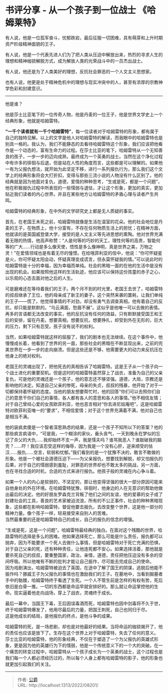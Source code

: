 # 书评分享 - 从一个孩子到一位战士 《哈姆莱特》

有人说，他是一位孤军奋斗，忧郁跌宕，最后征服一切困难，具有萌芽和上升时期资产阶级精神面貌的王子。

有人说，他是一个代表先进人们为了把人类从压迫中解放出来，热烈的寻求人生的理想和精神枷锁解脱方式，成为解放人类的光荣战斗中的一员杰出战士。

有人说，他还是为了人类美好的理想，反抗社会罪恶的一个人文主义思想家。

也有人说，他更是处于精神危机中的理想与现实冲突中的人，甚至有浓厚的宗教神学色彩和封建意识。

* * *

他是谁？

他是莎士比亚笔下的一位传奇人物，他是丹麦的一位王子，他是世界文学史上一个经典形象，他就是哈姆雷特。

**“一千个读者就有一千个哈姆雷特”**，每一位读者对于哈姆雷特的形象，都有属于自己的独特见解。以上的文字是他人对哈姆雷特的解读，而我眼中的哈姆雷特也是别具一格的。我认为，我们不能静态的去看待哈姆雷特这个形象，我们应该把他看作是一个动态的，富有生命力的过程。在莎士比亚的笔下，哈姆雷特从一个无知善良的孩子，一步一步的迈向成熟，最终成为一个英勇的战士。当然在这个净化过程中有许多的徘徊与后退，但是站在人性的角度而言，这些都是可以理解的。如果他一有为父报仇想法，就开始为此坚定不移，进行一系列报仇行为，那么我们这个文学上的经典形象将会大打折扣，变得与那些三流小说的人物没有什么区别了。他的经典就是因为他面对复仇，道德，爱情的种种思考，“生或是死，都是一个问题”，他在积极报仇过程中所表现的一些懦弱与退怯，才让这个形象，更加的真实，更加贴近我们读者的内心世界。并且在某些地方让哈姆雷特的矛盾心理与读者产生共鸣。

哈姆雷特的经典形象，在中外的文学研究史上都是无人质疑的事实。

首先，在老国王未死之前，哈姆雷特就像是生活在温室的花朵。他的社会地位是丹麦的王子，在物质上，他十分富有，不存在任何物质生活上的担忧；在精神方面，他就读的是英国威登堡大学，接受的是人文主义等先进思想的熏陶。他对世界充满着无限的热情，他高声称赞：“人是何等的巧妙的天工，理性何等的高贵，智能何等的广大……行动是多么像天使，悟性是多么像神明，真是世界之美，万物之灵！”在爱情领域也是有着无尽的憧憬。在给哦菲利亚的信中，他说：“你可怀疑星是火，你可怀疑太阳会动，怀疑真理变成谎言，但永莫怀疑我的情。”可以说此时的哈姆雷特是十分的幸福，因为幸福而单纯。社会的黑暗一面的在他的生活中是没有出现的机会。如果按照他这样的生活轨迹，他应该可以保持这份孩童的赤子之心，以乐观的心态去面对他之后的人生。

可是磨难还在等待着我们的王子。两个月不到的时光里，老国王去世了，哈姆雷特的叔叔继承了王位，他的母亲成了新王的妻子。这个突然来袭的噩耗，让我们单纯的王子——慌了。他觉得事情的不对劲，却没有勇气去调查真相。他有着自己的反抗，却只能是默默的。“乌云满面，愁眉不展”。这似乎是他唯一可以去做的表情。再多的言语都无法改变的事实，他的反抗没有任何的效益，只有默默接受国王和王后的安排，留在丹麦。想要真相，想要反抗，想要挣扎，却受到外在无形的，巨大的压力，剩下只有忍受。孩子没有说不的权利。

当然，如果哈姆雷特就这样的屈服了，我们的剧本也无法继续。在这个事件中，他慢慢成长着，他看到了世界的另一面，那些社会的黑暗在不断显现出来，之前的完美世界在一步一步的走向崩溃。但是这些还是不够，他需要更大的动力来反抗压在他身上的绝对权利。

老国王的灵魂出现了，把他死去的真相告诉了哈姆雷特。这是王子从一个孩子向一个战士进化的重要契机。但是这时的哈姆雷特虽然穿上了战衣，准备为自己的父亲复仇，可是他的灵魂还是一个孩子，他的意志还不够坚强。道德，大局，宗教还是影响他的决定。知道自己父亲的惨死，母亲的失贞，叔叔的残暴，他开始了对于一切都保持着怀疑的态度。当他的朋友想要帮忙时，他的回答“你们可以去照你们自己的意思干你们自己的事情，各人都有各人的意思和各人的事情。”他不相信友情；对于自己曾经心爱的女孩欧菲利亚，他也恶言相对“你去进尼姑庵吧”，这是哈姆雷特对欧菲利亚唯一的“要求”，不相信爱情；对于这个世界充满着不满，他对自己也是相当不满。

他的装疯卖傻是一个智者深思熟虑的结果，还是一个孩子不知所以下的答案？他的那些疯言疯语中，“可是我，一个糊涂的家伙，垂头丧气，一天到晚永在梦似的忘记了杀父的大仇……我却始终不支一声，我是懦夫吗？谁骂我恶人？谁敲破我的脑壳？……吓！我应该忍受这样的侮辱，因为我是一个没有心肝，逆来顺受的怯汉……报仇……空言，软弱和忧郁。”我们看到的是一个犹豫不决的，敢言不敢做的形象。他是一个被社会道德压迫下——为父亲报仇，想要找到解脱，却又怕报仇的后果，对于自己的懦弱感到羞耻，对罪恶的世界却也不敢太多的挑战，另一方面，也在寻找合适的时机，合适的方式来进行报仇。他孩子般的灵魂在内心争斗着。

如果一个人的内心是软弱的，不坚定的，那让他变得坚强的很大一部分原因可能来自他身处的外在环境。在哈姆雷特犹豫，徘徊时，他身边的人在无意识的帮助他做出最后的决定。他的好朋友罗森克兰背叛了他们之间的友谊，他的爱慕的女子成了封建社会的工具，善良的艺术家被迫流浪，所有的不公正事件，社会的种种黑暗现象，这些都在影响哈姆雷特，督促他要去报仇，去改变整个世界，这是他一部分的精神力量。像个孩子一样，轻易接受来自别人的苦难。  
当然最重要的还是哈姆雷特自己的成长，自己的报仇的信念的增强。

“生或是死，这是一个问题”。哈姆雷特最经典的独白。在面对这个残酷的世界，哈路雷特的选择是多么的困难。他如果选择死亡，那么可能是什么责任，报仇都可以抛弃，因为不能要求一个死人去做什么事情，但是哈姆雷特对于死亡充满的恐惧，对于自己父亲的死，还有种种责任，让他连死都不安心。如果选择活着，那他就是要杀死自己的叔叔，要重整国家，政治，亲情，道德，责任把他压迫没有多余的空间呼吸。所以他唯有不断的批判才能让自己振作，尽可能去完成自己的使命。  
因为戏剧演出，哈姆雷特被迫去了英国，在途中了解了国王的阴谋，逃脱后他能不振作吗？挪威王子为父报仇的事情也在激励我们的王子。在墓地中，当看到掘墓者手中的骷髅，哈姆雷特终于看透了生死。一个人不管生前是怎样的有权有势，死后依旧是白骨一推。一切的东西都是命运早就安排好的。那么就让命运掌控他的生命。现实逼着他走向战场，穿上了战衣，灵魂终于成长。

最后一幕中，当国王下毒，王后因误毒酒而死，哈姆雷特也因中剑毒将不久于世，终于哈姆雷特爆发了，他用尽最后的力量，把国王刺死，自己也同归于尽。  
这是他成长的结局，是他报仇的终点，是他斗争的成果。

哈姆雷特的死，是一场悲剧，却也是对他最好的结果。当将命运的枷锁揭开了，他的责任也应该是放下了。生存在这个世界上对于哈姆雷特，失去了任何的意义。  
莎士比亚的哈姆雷特，他的形象经典，不仅在于塑造了一个为父报仇的英雄式形象，更是因为他的英雄行为下的懦弱，他是一个传统意义下的一个大的突破。在一个痛苦的转变过程中，哈姆雷特从一个孩子成长为一个英勇的战士，这个过程也是我们每一个人都必须经历过的，所以每个人身上都有哈姆雷特的影子，他的形象也就更加引起我们的关注。

---

> 作者: [公爵](https://blog.gjcloak.top)  
> URL: http://localhost:1313/2022/08201/  

